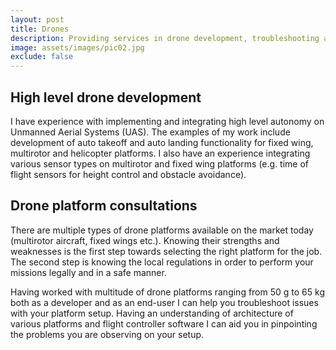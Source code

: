 ```yaml
---
layout: post
title: Drones
description: Providing services in drone development, troubleshooting and component integration on all platforms.
image: assets/images/pic02.jpg
exclude: false
---
```

## High level drone development

I have experience with implementing and integrating high level autonomy on Unmanned Aerial Systems (UAS). The examples of my work include development of auto takeoff and auto landing functionality for fixed wing, multirotor and helicopter platforms. I also have an experience integrating various sensor types on multirotor and fixed wing platforms (e.g. time of flight sensors for height control and obstacle avoidance). 

## Drone platform consultations

There are multiple types of drone platforms available on the market today (multirotor aircraft, fixed wings etc.). Knowing their strengths and weaknesses is the first step towards selecting the right platform for the job. The second step is knowing the local regulations in order to perform your missions legally and in a safe manner. 

Having worked with multitude of drone platforms ranging from 50 g to 65 kg both as a developer and as an end-user I can help you troubleshoot issues with your platform setup. Having an understanding of architecture of various platforms and flight controller software I can aid you in pinpointing the problems you are observing on your setup.